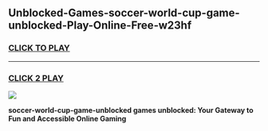 
## Unblocked-Games-soccer-world-cup-game-unblocked-Play-Online-Free-w23hf
<h3>
<a href="https://premium76.site?title=soccer-world-cup-game-unblocked&ref=26A">CLICK TO PLAY</a></h3>
<hr>

<h3>
<a href="https://premium76.site?title=soccer-world-cup-game-unblocked&ref=26A">CLICK 2 PLAY</a>
  
</h3>

<a href="https://premium76.site?title=soccer-world-cup-game-unblocked&ref=26A"><img src="https://clearcache.store/games.png"></a>


**soccer-world-cup-game-unblocked games unblocked: Your Gateway to Fun and Accessible Online Gaming**
